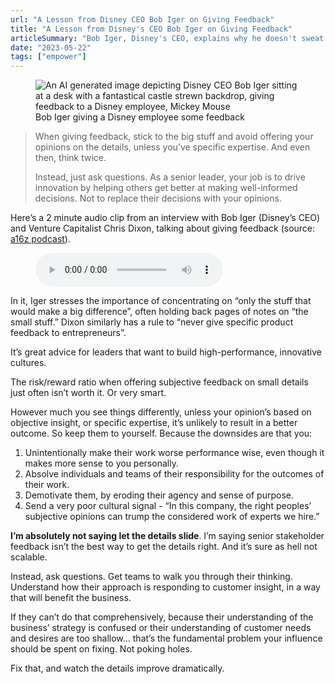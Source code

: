 ```yaml
---
url: "A Lesson from Disney CEO Bob Iger on Giving Feedback"
title: "A Lesson from Disney's CEO Bob Iger on Giving Feedback"
articleSummary: "Bob Iger, Disney's CEO, explains why he doesn't sweat the small stuff in review sessions. I explain why this is good advice for leaders trying to build high-performance, innovative cultures."
date: "2023-05-22"
tags: ["empower"]
---
```


<figure><img src="../media/2023-05-22_disneys-bob-iger-giving-feedback-to-mickey-mouse.png" alt="An AI generated image depicting Disney CEO Bob Iger sitting at a desk with a fantastical castle strewn backdrop, giving feedback to a Disney employee, Mickey Mouse"><figcaption>Bob Iger giving a Disney employee some feedback</figcaption></figure>

> When giving feedback, stick to the big stuff and avoid offering your opinions on the details, unless you’ve specific expertise. And even then, think twice.
>
> Instead, just ask questions. As a senior leader, your job is to drive innovation by helping others get better at making well-informed decisions. Not to replace their decisions with your opinions.

Here’s a 2 minute audio clip from an interview with Bob Iger (Disney’s CEO) and Venture Capitalist Chris Dixon, talking about giving feedback (source: [a16z podcast](https://a16z.simplecast.com/episodes/creators-creativity-and-technology-with-bob-iger-L98rXqw2)).

<figure>
    <audio
        controls
        src="../media/2023-05-22_bob-iger-feedback.m4a" type="audio/m4a">
        <p>
  </p>
    </audio>
</figure>

In it, Iger stresses the importance of concentrating on “only the stuff that would make a big difference”, often holding back pages of notes on “the small stuff.” Dixon similarly has a rule to “never give specific product feedback to entrepreneurs”.

It’s great advice for leaders that want to build high-performance, innovative cultures.

The risk/reward ratio when offering subjective feedback on small details just often isn’t worth it. Or very smart.

However much you see things differently, unless your opinion’s based on objective insight, or specific expertise, it’s unlikely to result in a better outcome. So keep them to yourself. Because the downsides are that you:

1. Unintentionally make their work worse performance wise, even though it makes more sense to you personally.
2. Absolve individuals and teams of their responsibility for the outcomes of their work.
3. Demotivate them, by eroding their agency and sense of purpose.
4. Send a very poor cultural signal - “In this company, the right peoples’ subjective opinions can trump the considered work of experts we hire.”

**I’m absolutely not saying let the details slide**. I’m saying senior stakeholder feedback isn’t the best way to get the details right. And it’s sure as hell not scalable.

Instead, ask questions. Get teams to walk you through their thinking. Understand how their approach is responding to customer insight, in a way that will benefit the business.

If they can’t do that comprehensively, because their understanding of the business’ strategy is confused or their understanding of customer needs and desires are too shallow… that’s the fundamental problem your influence should be spent on fixing. Not poking holes.

Fix that, and watch the details improve dramatically.
